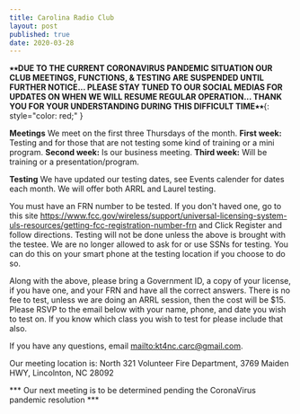 ```yaml
---
title: Carolina Radio Club
layout: post
published: true
date: 2020-03-28
---
```


**٭٭DUE TO THE CURRENT CORONAVIRUS PANDEMIC SITUATION OUR CLUB MEETINGS, FUNCTIONS, & TESTING ARE SUSPENDED UNTIL FURTHER NOTICE...  PLEASE STAY TUNED TO OUR SOCIAL MEDIAS FOR UPDATES ON WHEN WE WILL RESUME REGULAR OPERATION...  THANK YOU FOR YOUR UNDERSTANDING DURING THIS DIFFICULT TIME٭٭**{: style="color: red;" }


**Meetings**  We meet on the first three Thursdays of the month.
**First week:** Testing and for those that are not testing some kind of training or a mini program.
**Second week:** Is our business meeting.
**Third week:** Will be training or a presentation/program.
             
**Testing** We have updated our testing dates, see Events calender for dates each month. We will offer both ARRL and Laurel testing.

You must have an FRN number to be tested. If you don't haved one, go to this site https://www.fcc.gov/wireless/support/universal-licensing-system-uls-resources/getting-fcc-registration-number-frn and Click Register and follow directions. Testing will not be done unless the above is brought with the testee. We are no longer allowed to ask for or use SSNs for testing. You can do this on your smart phone at the testing location if you choose to do so.

Along with the above, please bring a Government ID, a copy of your license, if you have one, and your FRN and have all the correct answers. There is no fee to test, unless we are doing an ARRL session, then the cost will be $15. Please RSVP to the email below with your name, phone, and date you wish to test on. If you know which class you wish to test for please include that also. 

If you have any questions, email <mailto:kt4nc.carc@gmail.com>.

Our meeting location is: North 321 Volunteer Fire Department, 3769 Maiden HWY, Lincolnton, NC 28092


*** Our next meeting is to be determined pending the CoronaVirus pandemic resolution ***
